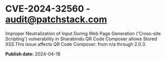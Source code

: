 # CVE-2024-32560 - audit@patchstack.com

Improper Neutralization of Input During Web Page Generation ('Cross-site Scripting') vulnerability in Sharabindu QR Code Composer allows Stored XSS.This issue affects QR Code Composer: from n/a through 2.0.3.



**Publish date:** 2024-04-18
